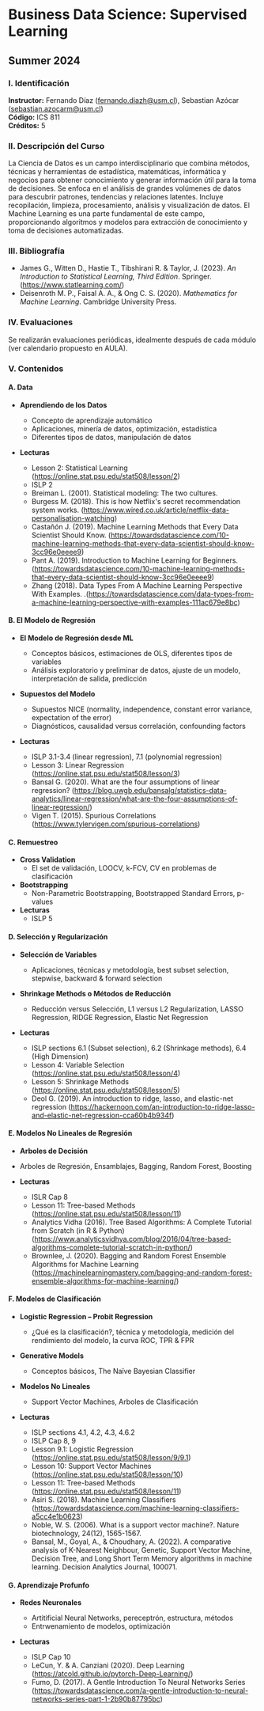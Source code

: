 # Business Data Science: Supervised Learning
## Summer 2024

### I. Identificación
**Instructor:** Fernando Díaz (fernando.diazh@usm.cl), Sebastian Azócar (sebastian.azocarm@usm.cl)  
**Código:** ICS 811  
**Créditos:** 5

### II. Descripción del Curso
La Ciencia de Datos es un campo interdisciplinario que combina métodos, técnicas y herramientas de estadística, matemáticas, informática y negocios para obtener conocimiento y generar información útil para la toma de decisiones. Se enfoca en el análisis de grandes volúmenes de datos para descubrir patrones, tendencias y relaciones latentes. Incluye recopilación, limpieza, procesamiento, análisis y visualización de datos. El Machine Learning es una parte fundamental de este campo, proporcionando algoritmos y modelos para extracción de conocimiento y toma de decisiones automatizadas.

### III. Bibliografía
- James G., Witten D., Hastie T., Tibshirani R. & Taylor, J. (2023). _An Introduction to Statistical Learning, Third Edition_. Springer. (https://www.statlearning.com/)
- Deisenroth M. P., Faisal A. A., & Ong C. S. (2020). _Mathematics for Machine Learning_. Cambridge University Press.

### IV. Evaluaciones
  Se realizarán evaluaciones periódicas, idealmente después de cada módulo (ver calendario propuesto en AULA).
  
### V. Contenidos

#### A. Data
- **Aprendiendo de los Datos**
  - Concepto de aprendizaje automático
  - Aplicaciones, minería de datos, optimización, estadística
  - Diferentes tipos de datos, manipulación de datos

- **Lecturas**
  - Lesson 2: Statistical Learning (https://online.stat.psu.edu/stat508/lesson/2)
  - ISLP 2
  - Breiman L. (2001). Statistical modeling: The two cultures.
  - Burgess M. (2018). This is how Netflix's secret recommendation system works. (https://www.wired.co.uk/article/netflix-data-personalisation-watching)
  - Castañón J. (2019). Machine Learning Methods that Every Data Scientist Should Know. (https://towardsdatascience.com/10-machine-learning-methods-that-every-data-scientist-should-know-3cc96e0eeee9)
  - Pant A. (2019). Introduction to Machine Learning for Beginners. (https://towardsdatascience.com/10-machine-learning-methods-that-every-data-scientist-should-know-3cc96e0eeee9)
  - Zhang (2018). Data Types From A Machine Learning Perspective With Examples. .(https://towardsdatascience.com/data-types-from-a-machine-learning-perspective-with-examples-111ac679e8bc)

#### B. El Modelo de Regresión
- **El Modelo de Regresión desde ML**
  - Conceptos básicos, estimaciones de OLS, diferentes tipos de variables
  - Análisis exploratorio y preliminar de datos, ajuste de un modelo, interpretación de salida, predicción

- **Supuestos del Modelo**
  - Supuestos NICE (normality, independence, constant error variance, expectation of the error)
  - Diagnósticos, causalidad versus correlación, confounding factors

- **Lecturas**
  - ISLP 3.1-3.4 (linear regression), 7.1 (polynomial regression)
  - Lesson 3: Linear Regression (https://online.stat.psu.edu/stat508/lesson/3)
  - Bansal G. (2020). What are the four assumptions of linear regression? (https://blog.uwgb.edu/bansalg/statistics-data-analytics/linear-regression/what-are-the-four-assumptions-of-linear-regression/)
  - Vigen T. (2015). Spurious Correlations (https://www.tylervigen.com/spurious-correlations)

#### C. Remuestreo
- **Cross Validation**
  - El set de validación, LOOCV, k-FCV, CV en problemas de clasificación
- **Bootstrapping**
  - Non-Parametric Bootstrapping, Bootstrapped Standard Errors, p-values
- **Lecturas**
  - ISLP 5

#### D. Selección y Regularización
- **Selección de Variables**
  - Aplicaciones, técnicas y metodología, best subset selection, stepwise, backward & forward selection

- **Shrinkage Methods o Métodos de Reducción**
  - Reducción versus Selección, L1 versus L2 Regularization, LASSO Regression, RIDGE Regression, Elastic Net Regression

- **Lecturas**
  - ISLP sections 6.1 (Subset selection), 6.2 (Shrinkage methods), 6.4 (High Dimension)
  - Lesson 4: Variable Selection (https://online.stat.psu.edu/stat508/lesson/4)
  - Lesson 5: Shrinkage Methods (https://online.stat.psu.edu/stat508/lesson/5)
  - Deol G. (2019). An introduction to ridge, lasso, and elastic-net regression (https://hackernoon.com/an-introduction-to-ridge-lasso-and-elastic-net-regression-cca60b4b934f)

#### E. Modelos No Lineales de Regresión

  - **Arboles de Decisión**
  - Arboles de Regresión, Ensamblajes, Bagging, Random Forest, Boosting

- **Lecturas**
  - ISLR Cap 8
  - Lesson 11: Tree-based Methods (https://online.stat.psu.edu/stat508/lesson/11)
  - Analytics Vidha (2016). Tree Based Algorithms: A Complete Tutorial from Scratch (in R & Python) (https://www.analyticsvidhya.com/blog/2016/04/tree-based-algorithms-complete-tutorial-scratch-in-python/)
  - Brownlee, J. (2020).  Bagging and Random Forest Ensemble Algorithms for Machine Learning (https://machinelearningmastery.com/bagging-and-random-forest-ensemble-algorithms-for-machine-learning/)


#### F. Modelos de Clasificación
- **Logistic Regression – Probit Regression**
  - ¿Qué es la clasificación?, técnica y metodología, medición del rendimiento del modelo, la curva ROC, TPR & FPR

- **Generative Models**
  - Conceptos básicos, The Naïve Bayesian Classifier

- **Modelos No Lineales**
  - Support Vector Machines, Arboles de Clasificación

- **Lecturas**
  - ISLP sections 4.1, 4.2, 4.3, 4.6.2
  - ISLP Cap 8, 9
  - Lesson 9.1: Logistic Regression (https://online.stat.psu.edu/stat508/lesson/9/9.1)
  - Lesson 10: Support Vector Machines (https://online.stat.psu.edu/stat508/lesson/10)
  - Lesson 11: Tree-based Methods (https://online.stat.psu.edu/stat508/lesson/11)
  - Asiri S. (2018). Machine Learning Classifiers (https://towardsdatascience.com/machine-learning-classifiers-a5cc4e1b0623)
  - Noble, W. S. (2006). What is a support vector machine?. Nature biotechnology, 24(12), 1565-1567.
  - Bansal, M., Goyal, A., & Choudhary, A. (2022). A comparative analysis of K-Nearest Neighbour, Genetic, Support Vector Machine, Decision Tree, and Long Short Term Memory algorithms in machine learning. Decision Analytics Journal, 100071.

#### G. Aprendizaje Profunfo
- **Redes Neuronales**
  - Artitificial Neural Networks, pereceptrón, estructura, métodos
  - Entrwenamiento de modelos, optimización

- **Lecturas**
  - ISLP Cap 10
  - LeCun, Y. & A. Canziani (2020). Deep Learning (https://atcold.github.io/pytorch-Deep-Learning/)
  - Fumo, D. (2017). A Gentle Introduction To Neural Networks Series (https://towardsdatascience.com/a-gentle-introduction-to-neural-networks-series-part-1-2b90b87795bc)


